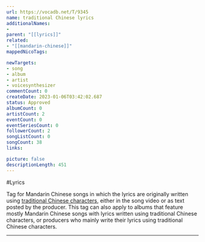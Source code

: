 ```yaml
---
url: https://vocadb.net/T/9345
name: traditional Chinese lyrics
additionalNames: 
- 
parent: "[[lyrics]]"
related:
- "[[mandarin-chinese]]"
mappedNicoTags:

newTargets:
- song
- album
- artist
- voicesynthesizer
commentCount: 0
createDate: 2023-01-06T03:42:02.687
status: Approved
albumCount: 0
artistCount: 2
eventCount: 0
eventSeriesCount: 0
followerCount: 2
songListCount: 0
songCount: 38
links: 

picture: false
descriptionLength: 451
---
```


#Lyrics

Tag for Mandarin Chinese songs in which the lyrics are originally written using [traditional Chinese characters](https://en.wikipedia.org/wiki/Traditional_Chinese_characters), either in the song video or as text posted by the producer.
This tag can also apply to albums that feature mostly Mandarin Chinese songs with lyrics written using traditional Chinese characters, or producers who mainly write their lyrics using traditional Chinese characters.

---

